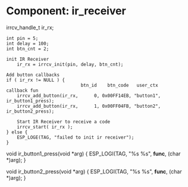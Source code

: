 # Component: ir_receiver

irrcv_handle_t ir_rx;
	
	int pin = 5;
	int delay = 100;
	int btn_cnt = 2;
	
	init IR Receiver
        ir_rx = irrcv_init(pin, delay, btn_cnt);
	
	Add button callbacks
    if ( ir_rx != NULL ) {
				                btn_id	  btn_code   user_ctx      callback fun
        irrcv_add_button(ir_rx, 	 0, 0x00FF14EB, "button1", ir_button1_press);
        irrcv_add_button(ir_rx, 	 1, 0x00FF04FB, "button2", ir_button2_press);   
		
		Start IR Receiver to receive a code
        irrcv_start( ir_rx );
    } else {
        ESP_LOGE(TAG, "failed to init ir receiver");
    }
	
void ir_button1_press(void *arg) {
    ESP_LOGI(TAG, "%s %s", __func__, (char *)arg);
}

void ir_button2_press(void *arg) {
    ESP_LOGI(TAG, "%s %s", __func__, (char *)arg);
}	